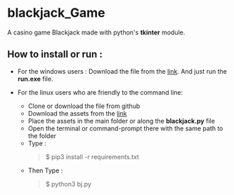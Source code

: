 # blackjack_Game
A casino game Blackjack made with python's __tkinter__ module.

## How to install or run \:
- For the windows users \:
Download the file from the [link](https://drive.google.com/drive/folders/1b0gNVcIxjA9O1W_JLsl05tjSa_PY9EnG?usp=sharing).
And just run the **run.exe** file.
  
- For the linux users who are friendly to the command line:
  - Clone or download the file from github
  - Download the assets from the [link](https://drive.google.com/open?id=1osbJtzwdw0i0gHIRDt8dREwxs8sR8_7o)
  - Place the assets in the main folder or along the **blackjack.py** file
  - Open the terminal or command-prompt there with the same path to the folder
  - Type \: 
    > $ pip3 install -r requirements.txt
  - Then Type \: 
    > $ python3 bj.py
